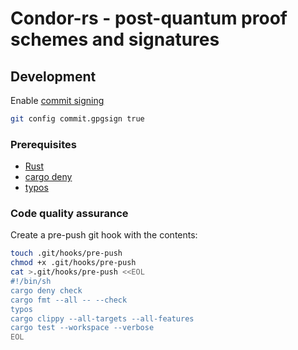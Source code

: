# Condor-rs - post-quantum proof schemes and signatures


## Development

Enable [commit signing](https://docs.github.com/en/authentication/managing-commit-signature-verification/signing-commits)

```sh
git config commit.gpgsign true
```

### Prerequisites

* [Rust](https://www.rust-lang.org/tools/install)
* [cargo deny](https://github.com/EmbarkStudios/cargo-deny)
* [typos](https://github.com/crate-ci/typos?tab=readme-ov-file#install)

### Code quality assurance

Create a pre-push git hook with the contents:

```sh
touch .git/hooks/pre-push
chmod +x .git/hooks/pre-push
cat >.git/hooks/pre-push <<EOL
#!/bin/sh
cargo deny check
cargo fmt --all -- --check
typos
cargo clippy --all-targets --all-features
cargo test --workspace --verbose
EOL
```